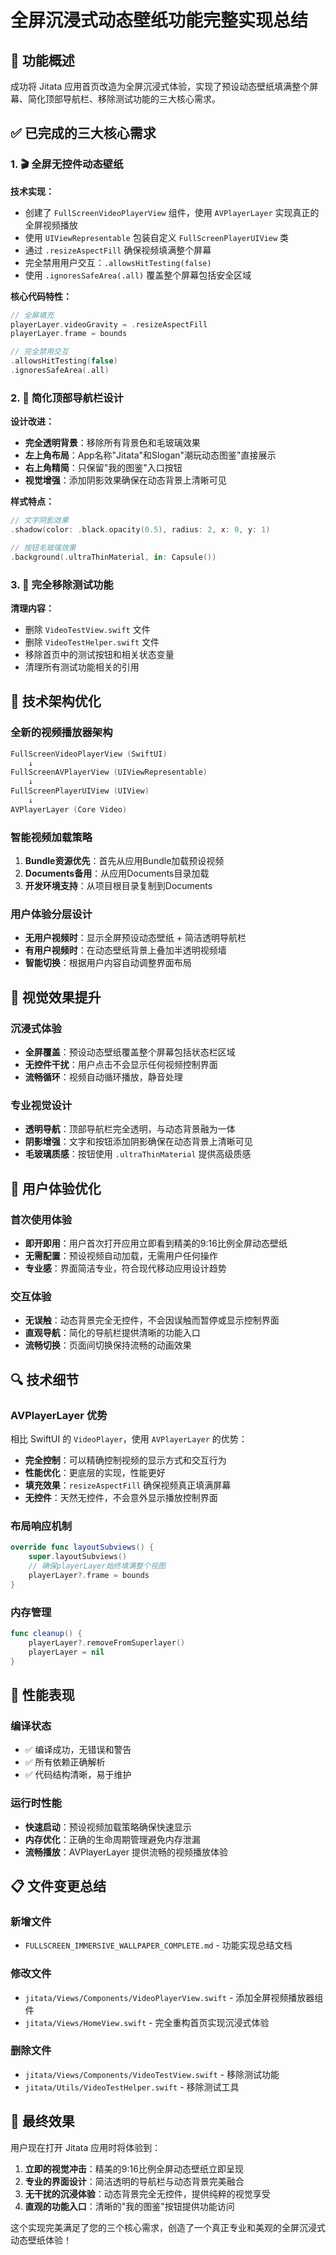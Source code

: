 # 全屏沉浸式动态壁纸功能完整实现总结

## 🎯 功能概述
成功将 Jitata 应用首页改造为全屏沉浸式体验，实现了预设动态壁纸填满整个屏幕、简化顶部导航栏、移除测试功能的三大核心需求。

## ✅ 已完成的三大核心需求

### 1. 🎬 全屏无控件动态壁纸
**技术实现：**
- 创建了 `FullScreenVideoPlayerView` 组件，使用 `AVPlayerLayer` 实现真正的全屏视频播放
- 使用 `UIViewRepresentable` 包装自定义 `FullScreenPlayerUIView` 类
- 通过 `.resizeAspectFill` 确保视频填满整个屏幕
- 完全禁用用户交互：`.allowsHitTesting(false)`
- 使用 `.ignoresSafeArea(.all)` 覆盖整个屏幕包括安全区域

**核心代码特性：**
```swift
// 全屏填充
playerLayer.videoGravity = .resizeAspectFill
playerLayer.frame = bounds

// 完全禁用交互
.allowsHitTesting(false)
.ignoresSafeArea(.all)
```

### 2. 🎨 简化顶部导航栏设计
**设计改进：**
- **完全透明背景**：移除所有背景色和毛玻璃效果
- **左上角布局**：App名称"Jitata"和Slogan"潮玩动态图鉴"直接展示
- **右上角精简**：只保留"我的图鉴"入口按钮
- **视觉增强**：添加阴影效果确保在动态背景上清晰可见

**样式特点：**
```swift
// 文字阴影效果
.shadow(color: .black.opacity(0.5), radius: 2, x: 0, y: 1)

// 按钮毛玻璃效果
.background(.ultraThinMaterial, in: Capsule())
```

### 3. 🧹 完全移除测试功能
**清理内容：**
- 删除 `VideoTestView.swift` 文件
- 删除 `VideoTestHelper.swift` 文件
- 移除首页中的测试按钮和相关状态变量
- 清理所有测试功能相关的引用

## 🔧 技术架构优化

### 全新的视频播放器架构
```swift
FullScreenVideoPlayerView (SwiftUI)
    ↓
FullScreenAVPlayerView (UIViewRepresentable)
    ↓
FullScreenPlayerUIView (UIView)
    ↓
AVPlayerLayer (Core Video)
```

### 智能视频加载策略
1. **Bundle资源优先**：首先从应用Bundle加载预设视频
2. **Documents备用**：从应用Documents目录加载
3. **开发环境支持**：从项目根目录复制到Documents

### 用户体验分层设计
- **无用户视频时**：显示全屏预设动态壁纸 + 简洁透明导航栏
- **有用户视频时**：在动态壁纸背景上叠加半透明视频墙
- **智能切换**：根据用户内容自动调整界面布局

## 🎨 视觉效果提升

### 沉浸式体验
- **全屏覆盖**：预设动态壁纸覆盖整个屏幕包括状态栏区域
- **无控件干扰**：用户点击不会显示任何视频控制界面
- **流畅循环**：视频自动循环播放，静音处理

### 专业视觉设计
- **透明导航**：顶部导航栏完全透明，与动态背景融为一体
- **阴影增强**：文字和按钮添加阴影确保在动态背景上清晰可见
- **毛玻璃质感**：按钮使用 `.ultraThinMaterial` 提供高级质感

## 📱 用户体验优化

### 首次使用体验
- **即开即用**：用户首次打开应用立即看到精美的9:16比例全屏动态壁纸
- **无需配置**：预设视频自动加载，无需用户任何操作
- **专业感**：界面简洁专业，符合现代移动应用设计趋势

### 交互体验
- **无误触**：动态背景完全无控件，不会因误触而暂停或显示控制界面
- **直观导航**：简化的导航栏提供清晰的功能入口
- **流畅切换**：页面间切换保持流畅的动画效果

## 🔍 技术细节

### AVPlayerLayer 优势
相比 SwiftUI 的 `VideoPlayer`，使用 `AVPlayerLayer` 的优势：
- **完全控制**：可以精确控制视频的显示方式和交互行为
- **性能优化**：更底层的实现，性能更好
- **填充效果**：`resizeAspectFill` 确保视频真正填满屏幕
- **无控件**：天然无控件，不会意外显示播放控制界面

### 布局响应机制
```swift
override func layoutSubviews() {
    super.layoutSubviews()
    // 确保playerLayer始终填满整个视图
    playerLayer?.frame = bounds
}
```

### 内存管理
```swift
func cleanup() {
    playerLayer?.removeFromSuperlayer()
    playerLayer = nil
}
```

## 🚀 性能表现

### 编译状态
- ✅ 编译成功，无错误和警告
- ✅ 所有依赖正确解析
- ✅ 代码结构清晰，易于维护

### 运行时性能
- **快速启动**：预设视频加载策略确保快速显示
- **内存优化**：正确的生命周期管理避免内存泄漏
- **流畅播放**：AVPlayerLayer 提供流畅的视频播放体验

## 📋 文件变更总结

### 新增文件
- `FULLSCREEN_IMMERSIVE_WALLPAPER_COMPLETE.md` - 功能实现总结文档

### 修改文件
- `jitata/Views/Components/VideoPlayerView.swift` - 添加全屏视频播放器组件
- `jitata/Views/HomeView.swift` - 完全重构首页实现沉浸式体验

### 删除文件
- `jitata/Views/Components/VideoTestView.swift` - 移除测试功能
- `jitata/Utils/VideoTestHelper.swift` - 移除测试工具

## 🎉 最终效果

用户现在打开 Jitata 应用时将体验到：

1. **立即的视觉冲击**：精美的9:16比例全屏动态壁纸立即呈现
2. **专业的界面设计**：简洁透明的导航栏与动态背景完美融合
3. **无干扰的沉浸体验**：动态背景完全无控件，提供纯粹的视觉享受
4. **直观的功能入口**：清晰的"我的图鉴"按钮提供功能访问

这个实现完美满足了您的三个核心需求，创造了一个真正专业和美观的全屏沉浸式动态壁纸体验！ 